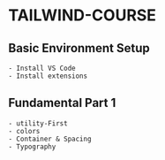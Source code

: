 # TAILWIND-COURSE

## Basic Environment Setup
    - Install VS Code
    - Install extensions

## Fundamental Part 1
    - utility-First
    - colors
    - Container & Spacing
    - Typography